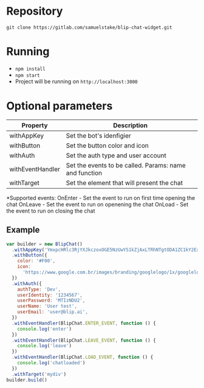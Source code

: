 # Repository

`git clone https://gitlab.com/samuelstake/blip-chat-widget.git`

# Running

* `npm install`
* `npm start`
* Project will be running on `http://localhost:3000`

# Optional parameters

| Property          | Description                                         |
| ----------------- | --------------------------------------------------- |
| withAppKey        | Set the bot's idenfigier                            |
| withButton        | Set the button color and icon                       |
| withAuth          | Set the auth type and user account                  |
| withEventHandler  | Set the events to be called. Params: name and function |
| withTarget        | Set the element that will present the chat          |

*Supported events:
OnEnter - Set the event to run on first time opening the chat
OnLeave - Set the event to run on openening the chat
OnLoad  - Set the event to run on closing the chat

## Example

```js
var builder = new BlipChat()
  .withAppKey('YmxpcHRlc3RjYXJkczoxOGE5NzUwYS1kZjAxLTRhNTgtODA1ZC1kY2ExYmI2NTBmZjk=')
  .withButton({
    color: '#F00',
    icon:
      'https://www.google.com.br/images/branding/googlelogo/1x/googlelogo_color_272x92dp.png',
  })
  .withAuth({
    authType: 'Dev',
    userIdentity: '1234567',
    userPassword: 'MTIzNDU2',
    userName: 'User test',
    userEmail: 'user@blip.ai',
  })
  .withEventHandler(BlipChat.ENTER_EVENT, function () {
    console.log('enter')
  })
  .withEventHandler(BlipChat.LEAVE_EVENT, function () {
    console.log('leave')
  })
  .withEventHandler(BlipChat.LOAD_EVENT, function () {
    console.log('chatloaded')
  })
  .withTarget('mydiv')
builder.build()
```
